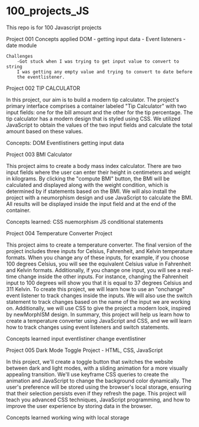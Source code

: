 # 100_projects_JS
This repo is for 100 Javascript projects

Project 001
    Concepts applied
    DOM - getting input data
        - Event listeners
        - date module

    Challenges 
        -Got stuck when I was trying to get input value to convert to string
        I was getting any empty value and trying to convert to date before 
        the eventlistener. 


Project 002
TIP CALCULATOR

In this project, our aim is to build a modern tip calculator. The project's primary interface comprises a container labeled "Tip Calculator" with two input fields: one for the bill amount and the other for the tip percentage. The tip calculator has a modern design that is styled using CSS. We utilized JavaScript to obtain the values of the two input fields and calculate the total amount based on these values.

Concepts:
    DOM
    Eventlistiners
    getting input data


Project 003
BMI Calculator

This project aims to create a body mass index calculator. There are two input fields where the user can enter their height in centimeters and weight in kilograms. By clicking the "compute BMI" button, the BMI will be calculated and displayed along with the weight condition, which is determined by if statements based on the BMI. We will also install the project with a neumorphism design and use JavaScript to calculate the BMI. All results will be displayed inside the input field and at the end of the container.

Concepts learned:
    CSS nuemorphism 
    JS conditional statements

Project 004
Temperature Converter Project

This project aims to create a temperature converter. The final version of the project includes three inputs for Celsius, Fahrenheit, and Kelvin temperature formats. When you change any of these inputs, for example, if you choose 100 degrees Celsius, you will see the equivalent Celsius value in Fahrenheit and Kelvin formats. Additionally, if you change one input, you will see a real-time change inside the other inputs. For instance, changing the Fahrenheit input to 100 degrees will show you that it is equal to 37 degrees Celsius and 311 Kelvin. To create this project, we will learn how to use an "onchange" event listener to track changes inside the inputs. We will also use the switch statement to track changes based on the name of the input we are working on. Additionally, we will use CSS to give the project a modern look, inspired by newMorphISM design. In summary, this project will help us learn how to create a temperature converter using JavaScript and CSS, and we will learn how to track changes using event listeners and switch statements.

Concepts learned 
    input eventlistiner
    change eventlistiner


Project 005
Dark Mode Toggle Project - HTML, CSS, JavaScript

In this project, we'll create a toggle button that switches the website between dark and light modes, with a sliding animation for a more visually appealing transition. We'll use keyframe CSS queries to create the animation and JavaScript to change the background color dynamically. The user's preference will be stored using the browser's local storage, ensuring that their selection persists even if they refresh the page. This project will teach you advanced CSS techniques, JavaScript programming, and how to improve the user experience by storing data in the browser.

Concepts learned
    working wing with local storage

